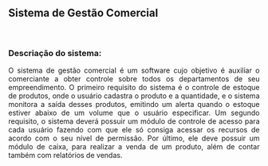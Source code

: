 ## Sistema de Gestão Comercial

&nbsp;
### Descriação do sistema:

<div style="text-align: justify"> 
O sistema de gestão comercial é um software cujo objetivo é auxiliar o comerciante a obter controle sobre todos os departamentos de seu empreendimento.
O primeiro requisito do sistema  é o controle de estoque de produtos, onde o usuário cadastra o produto e a quantidade, e o sistema monitora a saída desses produtos, emitindo um alerta quando o estoque estiver abaixo de um volume que o usuário especificar. 
Um segundo requisito, o sistema deverá possuir um módulo de controle de acesso para cada usuário fazendo com que ele só consiga acessar os recursos de acordo com o seu nível de permissão.
Por último, ele deve possuir um módulo de caixa, para realizar a venda de um produto, além de contar também com relatórios de vendas.
</div>

